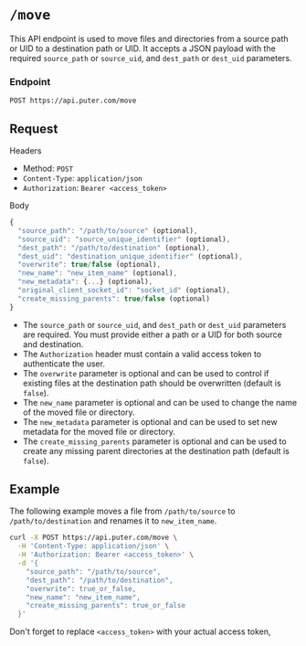 # `/move`

This API endpoint is used to move files and directories from a source path or UID to a destination path or UID. It accepts a JSON payload with the required `source_path` or `source_uid`, and `dest_path` or `dest_uid` parameters.

### Endpoint

`POST https://api.puter.com/move`

## Request

Headers
- Method: `POST`
- `Content-Type`: `application/json`
- `Authorization`: `Bearer <access_token>`

Body
```javascript
{
  "source_path": "/path/to/source" (optional),
  "source_uid": "source_unique_identifier" (optional),
  "dest_path": "/path/to/destination" (optional),
  "dest_uid": "destination_unique_identifier" (optional),
  "overwrite": true/false (optional),
  "new_name": "new_item_name" (optional),
  "new_metadata": {...} (optional),
  "original_client_socket_id": "socket_id" (optional),
  "create_missing_parents": true/false (optional)
}
```


- The `source_path` or `source_uid`, and `dest_path` or `dest_uid` parameters are required. You must provide either a path or a UID for both source and destination.
- The `Authorization` header must contain a valid access token to authenticate the user.
- The `overwrite` parameter is optional and can be used to control if existing files at the destination path should be overwritten (default is `false`).
- The `new_name` parameter is optional and can be used to change the name of the moved file or directory.
- The `new_metadata` parameter is optional and can be used to set new metadata for the moved file or directory.
- The `create_missing_parents` parameter is optional and can be used to create any missing parent directories at the destination path (default is `false`).

## Example

The following example moves a file from `/path/to/source` to `/path/to/destination` and renames it to `new_item_name`.

```bash
curl -X POST https://api.puter.com/move \
  -H 'Content-Type: application/json' \
  -H 'Authorization: Bearer <access_token>' \
  -d '{
    "source_path": "/path/to/source",
    "dest_path": "/path/to/destination",
    "overwrite": true_or_false,
    "new_name": "new_item_name",
    "create_missing_parents": true_or_false
  }'
```

Don't forget to replace `<access_token>` with your actual access token, 